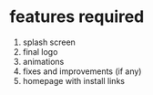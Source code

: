 # features required

1. splash screen
2. final logo
3. animations
4. fixes and improvements (if any)
5. homepage with install links
